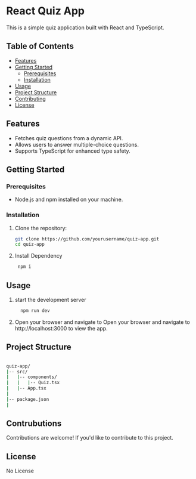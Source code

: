 # React Quiz App

This is a simple quiz application built with React and TypeScript.

## Table of Contents

- [Features](#features)
- [Getting Started](#getting-started)
  - [Prerequisites](#prerequisites)
  - [Installation](#installation)
- [Usage](#usage)
- [Project Structure](#project-structure)
- [Contributing](#contributing)
- [License](#license)

## Features

- Fetches quiz questions from a dynamic API.
- Allows users to answer multiple-choice questions.
- Supports TypeScript for enhanced type safety.

## Getting Started

### Prerequisites

- Node.js and npm installed on your machine.

### Installation

1. Clone the repository:

   ```bash
   git clone https://github.com/yourusername/quiz-app.git
   cd quiz-app
   ```

2. Install Dependency
   ```bash
    npm i
   ```

## Usage

1. start the development server

   ```bash
     npm run dev
   ```

2. Open your browser and navigate to Open your browser and navigate to http://localhost:3000 to view the app.

## Project Structure

```bash

quiz-app/
|-- src/
|   |-- components/
|   |   |-- Quiz.tsx
|   |-- App.tsx
|
|-- package.json
|

```

## Contrubutions

Contributions are welcome! If you'd like to contribute to this project.

## License

No License
